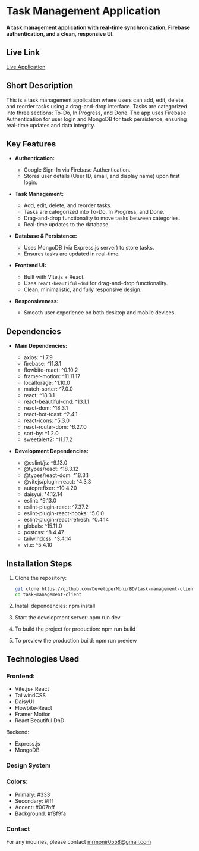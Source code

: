 # Task Management Application

**A task management application with real-time synchronization, Firebase authentication, and a clean, responsive UI.**

## Live Link
[Live Application](https://task-management-client-e78f5.web.app)

## Short Description
This is a task management application where users can add, edit, delete, and reorder tasks using a drag-and-drop interface. Tasks are categorized into three sections: To-Do, In Progress, and Done. The app uses Firebase Authentication for user login and MongoDB for task persistence, ensuring real-time updates and data integrity.

## Key Features
- **Authentication:**
  - Google Sign-In via Firebase Authentication.
  - Stores user details (User ID, email, and display name) upon first login.
  
- **Task Management:**
  - Add, edit, delete, and reorder tasks.
  - Tasks are categorized into To-Do, In Progress, and Done.
  - Drag-and-drop functionality to move tasks between categories.
  - Real-time updates to the database.

- **Database & Persistence:**
  - Uses MongoDB (via Express.js server) to store tasks.
  - Ensures tasks are updated in real-time.

- **Frontend UI:**
  - Built with Vite.js + React.
  - Uses `react-beautiful-dnd` for drag-and-drop functionality.
  - Clean, minimalistic, and fully responsive design.

- **Responsiveness:**
  - Smooth user experience on both desktop and mobile devices.

## Dependencies
- **Main Dependencies:**
  - axios: ^1.7.9
  - firebase: ^11.3.1
  - flowbite-react: ^0.10.2
  - framer-motion: ^11.11.17
  - localforage: ^1.10.0
  - match-sorter: ^7.0.0
  - react: ^18.3.1
  - react-beautiful-dnd: ^13.1.1
  - react-dom: ^18.3.1
  - react-hot-toast: ^2.4.1
  - react-icons: ^5.3.0
  - react-router-dom: ^6.27.0
  - sort-by: ^1.2.0
  - sweetalert2: ^11.17.2

- **Development Dependencies:**
  - @eslint/js: ^9.13.0
  - @types/react: ^18.3.12
  - @types/react-dom: ^18.3.1
  - @vitejs/plugin-react: ^4.3.3
  - autoprefixer: ^10.4.20
  - daisyui: ^4.12.14
  - eslint: ^9.13.0
  - eslint-plugin-react: ^7.37.2
  - eslint-plugin-react-hooks: ^5.0.0
  - eslint-plugin-react-refresh: ^0.4.14
  - globals: ^15.11.0
  - postcss: ^8.4.47
  - tailwindcss: ^3.4.14
  - vite: ^5.4.10

## Installation Steps
1. Clone the repository:
   ```bash
   git clone https://github.com/DeveloperMonirBD/task-management-client.git
   cd task-management-client

2. Install dependencies:
    npm install

3. Start the development server:
    npm run dev

4. To build the project for production:
    npm run build

5. To preview the production build:
    npm run preview

## Technologies Used

### Frontend:

- Vite.js+ React
- TailwindCSS
- DaisyUI
- Flowbite-React
- Framer Motion
- React Beautiful DnD

Backend:

- Express.js
- MongoDB

### Design System

### Colors:

- Primary: #333
- Secondary: #fff
- Accent: #007bff
- Background: #f8f9fa

### Contact
For any inquiries, please contact mrmonir0558@gmail.com